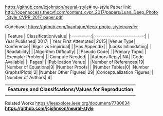 https://github.com/jcjohnson/neural-style# nu-style
Paper link: http://openaccess.thecvf.com/content_cvpr_2017/papers/Luan_Deep_Photo_Style_CVPR_2017_paper.pdf

Codebase: https://github.com/luanfujun/deep-photo-styletransfer


<table>
<tr><th> Features and Classifcations/Values for Reproduction</th><tr>
| Feature | Classification/value|
|:----------:|:-------------------------:| 
| Year Published| 2017|
| Year First Attempted| 2015|
|Venue Type| Conference|
|Rigor vs Empirical| |
|Has Appendix| |
|Looks Intimidating| |
|Readability| |
|Algorithm Difficulty| |
|Pseudo Code| |
|Primary Topic| |
|Exemplar Problem| |
|Compute Needed| |
|Authors Reply| NA|
|Code Available| |
|Pages|  |
|Publication Venue| |
|Number of References|19|
|Number of Equations|9|
|Number Proofs| |
|Number Tables|0|
|Number Graphs/Plots| 2|
|Number Other Figures| 29|
|Conceptualization Figures| |
|Number of Authors| 4|
</td><td></table>


Related Works
https://ieeexplore.ieee.org/document/7780634 
**https://github.com/jcjohnson/neural-style**

